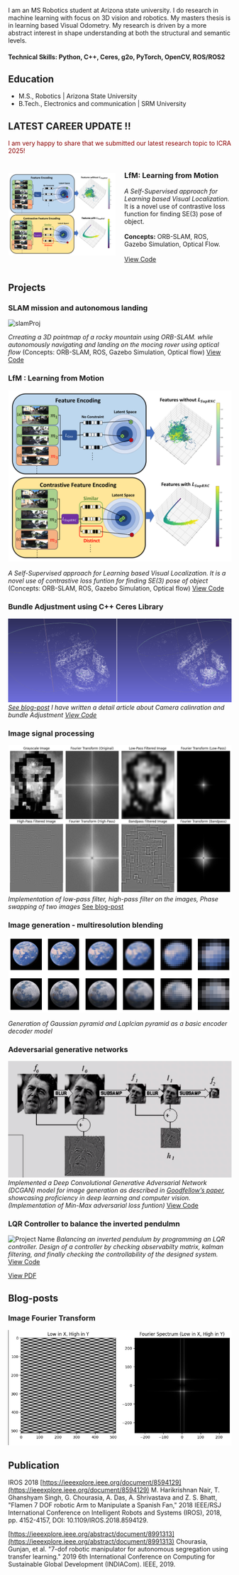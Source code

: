 I am an MS Robotics student at Arizona state university. I do research in machine learning with focus on 3D vision and robotics. My masters thesis is in learning based Visual Odometry. My research is driven by a more abstract interest in shape understanding at both the structural and semantic levels.

#### Technical Skills: Python, C++, Ceres, g2o, PyTorch, OpenCV, ROS/ROS2

## Education						       		
- M.S., Robotics	| Arizona State University	 			        		
- B.Tech., Electronics and communication | SRM University



<!-- ## Work Experience
**Researcher @ Active Perception Group (_April 2023 - Present_)**
- Designing un-supervised learning based architechurre for monocular visual odometry on KITTI dataset.

**Summer Intern @ HiMER Lab (_October 2022 - July 2023_)**
- Implementation of robot teleoperation through Vertual Reality. This study also includes literature review of psychological factors involving human comfort, transparency, efficient communication and reconfigurability. -->

## LATEST CAREER UPDATE !!
<span style="color:darkred;">I am very happy to share that we submitted our latest research topic to ICRA 2025! </span>

<div style="display: flex; align-items: center;">
  <!-- Left side: Image -->
  <div style="flex: 1;">
    <img src="images/lfm_encoding_comparison.png" alt="VOCAL Image" style="max-width: 100%; height: auto;">
  </div>

  <!-- Right side: Text -->
  <div style="flex: 1; margin-left: 20px;">
    <h3>LfM: Learning from Motion</h3>
    <p>
      <em>A Self-Supervised approach for Learning based Visual Localization.</em> It is a novel use of contrastive loss 
      function for finding SE(3) pose of object.
      <br><br>
      <strong>Concepts:</strong> ORB-SLAM, ROS, Gazebo Simulation, Optical Flow.
      <br><br>
      <a href="https://zeelbhatt.github.io/Learning-from-Motion.github.io/">View Code</a>
    </p>
  </div>
</div>


## Projects



### SLAM mission and autonomous landing

![slamProj](images/ezgif.gif)

*Crreating a 3D pointmap of a rocky mountain using ORB-SLAM. while autonomously navigating and landing on the mocing rover using optical flow* (Concepts: ORB-SLAM, ROS, Gazebo Simulation, Optical flow)
[View Code](https://github.com/zeelbhatt/autonomous-exploration/tree/main)

### LfM : Learning from Motion 

![VOCAL_img](images/lfm_encoding_comparison.png)


*A Self-Supervised approach for Learning based Visual Localization. It is a novel use of contrastive loss funtion for finding SE(3) pose of object*  (Concepts: ORB-SLAM, ROS, Gazebo Simulation, Optical flow)
[View Code](https://zeelbhatt.github.io/Learning-from-Motion.github.io/)


### Bundle Adjustment using C++ Ceres Library

![blendingProj](images/building.png)
[*See blog-post*](https://zeelbhatt.github.io/bundle_adjustment.github.io/)
*I have written a detail article about Camera calinration and bundle Adjustment* [*View Code*](https://github.com/zeelbhatt/bundle_adjustment.github.io)

### Image signal processing

![fourierProj](images/lincon_output.png)
*Implementation of low-pass filter, high-pass filter on the images, Phase swapping of two images*
[See blog-post](https://zeelbhatt.github.io/image-fourier-transform.github.io/)


### Image generation - multiresolution blending 

![blendingProj](images/pyramids.png)

*Generation of Gaussian pyramid and Laplcian pyramid as a basic encoder decoder model*



### Adeversarial generative networks

![Project](images/pyramid.png)
*Implemented a Deep Convolutional Generative Adversarial Network (DCGAN) model for image generation as described in [Goodfellow’s paper](https://proceedings.neurips.cc/paper_files/paper/2014/file/5ca3e9b122f61f8f06494c97b1afccf3-Paper.pdf), showcasing proficiency in deep learning and computer vision. (Implementation of Min-Max adversarial loss funtion)*
[View Code](https://github.com/zeelbhatt/generative_adversarial_networks)


### LQR Controller to balance the inverted pendulmn

![Project Name](images/pendulmn.gif)
*Balancing an inverted pendulum by programming an LQR controller. Design of a controller by checking observabilty matrix, kalman filtering, and finally checking the controllability of the designed system.*
[View Code](https://github.com/zeelbhatt/autonomous-exploration/tree/main/pendulum_control)

[View PDF](/images/vocl_proposal.pdf)

## Blog-posts
### Image Fourier Transform
[![Alt Text](images/fft2.png)](https://zeelbhatt.github.io/image-fourier-transform.github.io/)


## Publication

IROS 2018 [https://ieeexplore.ieee.org/document/8594129](https://ieeexplore.ieee.org/document/8594129)
M. Harikrishnan Nair, T. Ghanshyam Singh, G. Chourasia, A. Das, A. Shrivastava and Z. S. Bhatt, "Flamen 7 DOF robotic Arm to Manipulate a Spanish Fan," 2018 IEEE/RSJ International Conference on Intelligent Robots and Systems (IROS), 2018, pp. 4152-4157, DOI: 10.1109/IROS.2018.8594129.

[https://ieeexplore.ieee.org/abstract/document/8991313](https://ieeexplore.ieee.org/abstract/document/8991313)
Chourasia, Gunjan, et al. "7-dof robotic manipulator for autonomous segregation using transfer learning." 2019 6th International Conference on Computing for Sustainable Global Development (INDIACom). IEEE, 2019.













